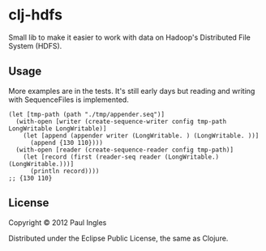 # clj-hdfs

Small lib to make it easier to work with data on Hadoop's Distributed File System (HDFS).

## Usage

More examples are in the tests. It's still early days but reading and writing with SequenceFiles is implemented.

    (let [tmp-path (path "./tmp/appender.seq")]
      (with-open [writer (create-sequence-writer config tmp-path LongWritable LongWritable)]
        (let [append (appender writer (LongWritable. ) (LongWritable. ))]
          (append {130 110})))
      (with-open [reader (create-sequence-reader config tmp-path)]
        (let [record (first (reader-seq reader (LongWritable.) (LongWritable.)))]
          (println record))))
    ;; {130 110}

## License

Copyright &copy; 2012 Paul Ingles

Distributed under the Eclipse Public License, the same as Clojure.
